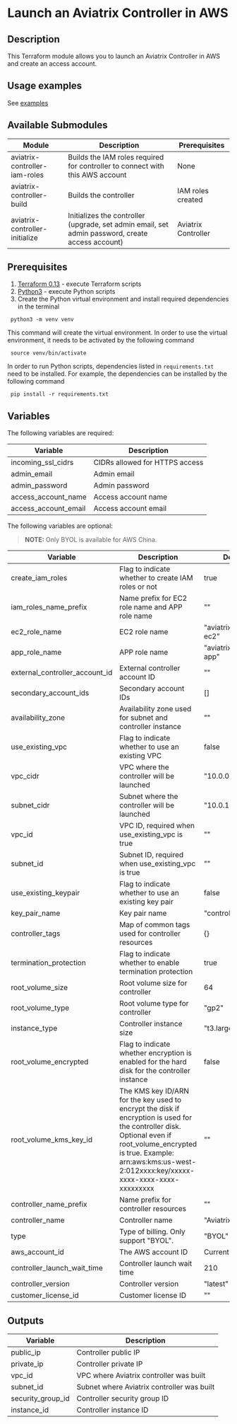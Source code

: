 # Launch an Aviatrix Controller in AWS

## Description
This Terraform module allows you to launch an Aviatrix Controller in AWS and create an access account.

## Usage examples

See [examples](https://github.com/AviatrixSystems/terraform-aviatrix-aws-controller/blob/main/examples/README.md)

## Available Submodules

| Module                         | Description                                                                                      | Prerequisites       |
|--------------------------------|--------------------------------------------------------------------------------------------------|---------------------|
| aviatrix-controller-iam-roles  | Builds the IAM roles required for controller to connect with this AWS account                    | None                |
| aviatrix-controller-build      | Builds the controller                                                                            | IAM roles created   |
| aviatrix-controller-initialize | Initializes the controller (upgrade, set admin email, set admin password, create access account) | Aviatrix Controller |

## Prerequisites

1. [Terraform 0.13](https://www.terraform.io/downloads.html) - execute Terraform scripts
2. [Python3](https://www.python.org/downloads/) - execute Python scripts
3. Create the Python virtual environment and install required dependencies in the terminal
``` shell
 python3 -m venv venv
```
This command will create the virtual environment. In order to use the virtual environment, it needs to be activated by the following command
``` shell
 source venv/bin/activate
```
In order to run Python scripts, dependencies listed in `requirements.txt` need to be installed. For example, the dependencies can be installed by the following command
``` shell
 pip install -r requirements.txt
```

## Variables

The following variables are required:

| Variable             | Description                    |
|----------------------|--------------------------------|
| incoming_ssl_cidrs   | CIDRs allowed for HTTPS access |
| admin_email          | Admin email                    |
| admin_password       | Admin password                 |
| access_account_name  | Access account name            |
| access_account_email | Access account email           |

The following variables are optional:

> **NOTE:** Only BYOL is available for AWS China.

| Variable                       | Description                                                                                                                                                                                                                      | Default              |
|--------------------------------|----------------------------------------------------------------------------------------------------------------------------------------------------------------------------------------------------------------------------------|----------------------|
| create_iam_roles               | Flag to indicate whether to create IAM roles or not                                                                                                                                                                              | true                 |
| iam_roles_name_prefix          | Name prefix for EC2 role name and APP role name                                                                                                                                                                                  | ""                   |
| ec2_role_name                  | EC2 role name                                                                                                                                                                                                                    | "aviatrix-role-ec2"  |
| app_role_name                  | APP role name                                                                                                                                                                                                                    | "aviatrix-role-app"  |
| external_controller_account_id | External controller account ID                                                                                                                                                                                                   | ""                   |
| secondary_account_ids          | Secondary account IDs                                                                                                                                                                                                            | []                   |
| availability_zone              | Availability zone used for subnet and controller instance                                                                                                                                                                        | ""                   |
| use_existing_vpc               | Flag to indicate whether to use an existing VPC                                                                                                                                                                                  | false                |
| vpc_cidr                       | VPC where the controller will be launched                                                                                                                                                                                        | "10.0.0.0/16"        |
| subnet_cidr                    | Subnet where the controller will be launched                                                                                                                                                                                     | "10.0.1.0/24"        |
| vpc_id                         | VPC ID, required when use_existing_vpc is true                                                                                                                                                                                   | ""                   |
| subnet_id                      | Subnet ID, required when use_existing_vpc is true                                                                                                                                                                                | ""                   |
| use_existing_keypair           | Flag to indicate whether to use an existing key pair                                                                                                                                                                             | false                |
| key_pair_name                  | Key pair name                                                                                                                                                                                                                    | "controller_kp"      |
| controller_tags                | Map of common tags used for controller resources                                                                                                                                                                                 | {}                   |
| termination_protection         | Flag to indicate whether to enable termination protection                                                                                                                                                                        | true                 |
| root_volume_size               | Root volume size for controller                                                                                                                                                                                                  | 64                   |
| root_volume_type               | Root volume type for controller                                                                                                                                                                                                  | "gp2"                |
| instance_type                  | Controller instance size                                                                                                                                                                                                         | "t3.large"           |
| root_volume_encrypted          | Flag to indicate whether encryption is enabled for the hard disk for the controller instance                                                                                                                                     | false                |
| root_volume_kms_key_id         | The KMS key ID/ARN for the key used to encrypt the disk if encryption is used for the controller disk. Optional even if root_volume_encrypted is true. Example: arn:aws:kms:us-west-2:012xxxx:key/xxxxx-xxxx-xxxx-xxxx-xxxxxxxxx | ""                   |
| controller_name_prefix         | Name prefix for controller resources                                                                                                                                                                                             | ""                   |
| controller_name                | Controller name                                                                                                                                                                                                                  | "AviatrixController" |
| type                           | Type of billing. Only support "BYOL".                                                                                                                                                                                            | "BYOL"               |
| aws_account_id                 | The AWS account ID                                                                                                                                                                                                               | Current caller ID    |
| controller_launch_wait_time    | Controller launch wait time                                                                                                                                                                                                      | 210                  |
| controller_version             | Controller version                                                                                                                                                                                                               | "latest"             |
| customer_license_id            | Customer license ID                                                                                                                                                                                                              | ""                   |

## Outputs

| Variable          | Description                                |
|-------------------|--------------------------------------------|
| public_ip         | Controller public IP                       |
| private_ip        | Controller private IP                      |
| vpc_id            | VPC where Aviatrix controller was built    |
| subnet_id         | Subnet where Aviatrix controller was built |
| security_group_id | Controller security group ID               |
| instance_id       | Controller instance ID                     |
